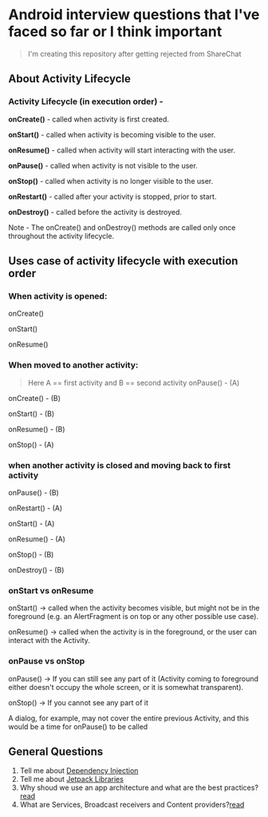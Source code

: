 # Android interview questions that I've faced so far or I think important

 > I'm creating this repository after getting rejected from ShareChat

## About Activity Lifecycle
### Activity Lifecycle (in execution order) -

**onCreate()** -	called when activity is first created.

**onStart()** -	called when activity is becoming visible to the user.

**onResume()** -	called when activity will start interacting with the user.

**onPause()** -	called when activity is not visible to the user.

**onStop()** -	called when activity is no longer visible to the user.

**onRestart()** -	called after your activity is stopped, prior to start.

**onDestroy()** -	called before the activity is destroyed.

Note - The onCreate() and onDestroy() methods are called only once throughout the activity lifecycle.

## Uses case of activity lifecycle with execution order

### When activity is opened:
onCreate()

onStart()

onResume()


### When moved to another activity:
> Here A == first activity and B == second activity
onPause() - (A)

onCreate() - (B)

onStart() - (B)

onResume() - (B)

onStop() - (A)

### when another activity is closed and moving back to first activity
onPause() - (B)

onRestart() - (A)

onStart() - (A)

onResume() - (A)

onStop() - (B)

onDestroy() - (B)

### onStart vs onResume
onStart() -> called when the activity becomes visible, but might not be in the foreground (e.g. an AlertFragment is on top or any other possible use case).

onResume() -> called when the activity is in the foreground, or the user can interact with the Activity.

### onPause vs onStop
onPause() -> If you can still see any part of it (Activity coming to foreground either doesn't occupy the whole screen, or it is somewhat transparent).

onStop() -> If you cannot see any part of it


A dialog, for example, may not cover the entire previous Activity, and this would be a time for onPause() to be called

## General Questions

1. Tell me about <a href="https://developer.android.com/training/dependency-injection">Dependency Injection</a>
2. Tell me about <a href="https://developer.android.com/jetpack">Jetpack Libraries </a>
3. Why shoud we use an app architecture and what are the best practices?<a href="https://medium.com/oceanize-geeks/android-application-architecture-189b4721c7c5">read</a> 
4. What are Services, Broadcast receivers and Content providers?<a href="https://developer.android.com/guide/components/fundamentals">read</a>
